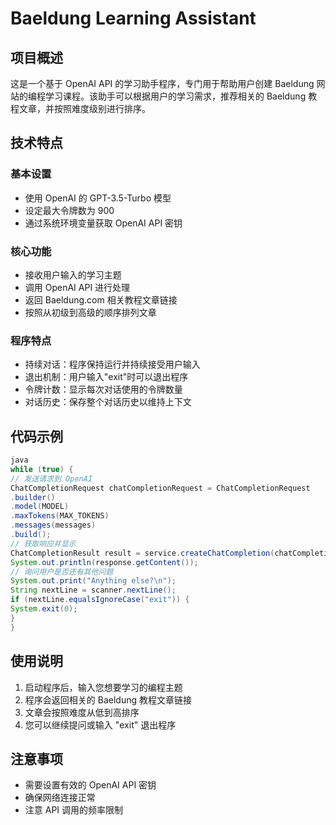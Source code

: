 # Baeldung Learning Assistant

## 项目概述

这是一个基于 OpenAI API 的学习助手程序，专门用于帮助用户创建 Baeldung 网站的编程学习课程。该助手可以根据用户的学习需求，推荐相关的 Baeldung 教程文章，并按照难度级别进行排序。

## 技术特点

### 基本设置
- 使用 OpenAI 的 GPT-3.5-Turbo 模型
- 设定最大令牌数为 900
- 通过系统环境变量获取 OpenAI API 密钥

### 核心功能
- 接收用户输入的学习主题
- 调用 OpenAI API 进行处理
- 返回 Baeldung.com 相关教程文章链接
- 按照从初级到高级的顺序排列文章

### 程序特点
- 持续对话：程序保持运行并持续接受用户输入
- 退出机制：用户输入"exit"时可以退出程序
- 令牌计数：显示每次对话使用的令牌数量
- 对话历史：保存整个对话历史以维持上下文

## 代码示例

```java
java
while (true) {
// 发送请求到 OpenAI
ChatCompletionRequest chatCompletionRequest = ChatCompletionRequest
.builder()
.model(MODEL)
.maxTokens(MAX_TOKENS)
.messages(messages)
.build();
// 获取响应并显示
ChatCompletionResult result = service.createChatCompletion(chatCompletionRequest);
System.out.println(response.getContent());
// 询问用户是否还有其他问题
System.out.print("Anything else?\n");
String nextLine = scanner.nextLine();
if (nextLine.equalsIgnoreCase("exit")) {
System.exit(0);
}
}
```


## 使用说明

1. 启动程序后，输入您想要学习的编程主题
2. 程序会返回相关的 Baeldung 教程文章链接
3. 文章会按照难度从低到高排序
4. 您可以继续提问或输入 "exit" 退出程序

## 注意事项

- 需要设置有效的 OpenAI API 密钥
- 确保网络连接正常
- 注意 API 调用的频率限制